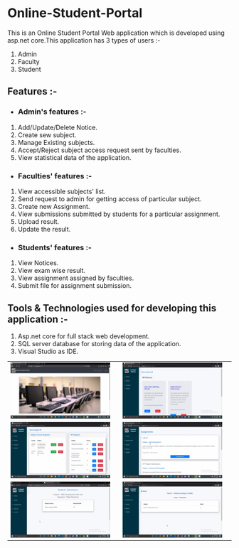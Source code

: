 # Online-Student-Portal
This is an Online Student Portal Web application which is developed using asp.net core.This application has 3 types of users :-
1. Admin
2. Faculty
3. Student

## Features :-

* ### Admin's features :-
1. Add/Update/Delete Notice.
2. Create sew subject.
3. Manage Existing subjects.
4. Accept/Reject subject access request sent by faculties.
5. View statistical data of the application.

* ### Faculties' features :-
1. View accessible subjects' list.
2. Send request to admin for getting access of particular subject.
3. Create new Assignment.
4. View submissions submitted by students for a particular assignment.
5. Upload result.
6. Update the result.

* ### Students' features :-
1. View Notices.
2. View exam wise result.
3. View assignment assigned by faculties.
4. Submit file for assignment submission.

## Tools & Technologies used for developing this application :-
1. Asp.net core for full stack web development.
2. SQL server database for storing data of the application.
3. Visual Studio as IDE.

<table>
  <tr>
    <td><img src="Screenshots/home.png"/><td>
    <td><img src="Screenshots/notice.png"/><td>
  </tr>
  <tr>
    <td><img src="Screenshots/subjects.png"/><td>
    <td><img src="Screenshots/assignments.png"/><td>
  </tr>
  <tr>
    <td><img src="Screenshots/submissions.png"/><td>
    <td><img src="Screenshots/viewResult.png"/><td>
  </tr>
</table>

